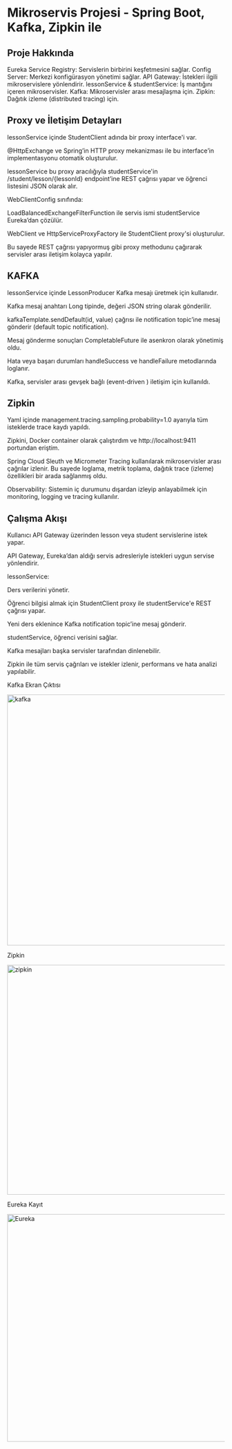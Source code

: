 # Mikroservis Projesi - Spring Boot, Kafka, Zipkin ile

## Proje Hakkında
Eureka Service Registry: Servislerin birbirini keşfetmesini sağlar.
Config Server: Merkezi konfigürasyon yönetimi sağlar.
API Gateway: İstekleri ilgili mikroservislere yönlendirir.
lessonService & studentService: İş mantığını içeren mikroservisler.
Kafka: Mikroservisler arası mesajlaşma için.
Zipkin: Dağıtık izleme (distributed tracing) için.

## Proxy ve İletişim Detayları
lessonService içinde StudentClient adında bir proxy interface'i var.

@HttpExchange ve Spring’in HTTP proxy mekanizması ile bu interface’in implementasyonu otomatik oluşturulur.

lessonService bu proxy aracılığıyla studentService'in /student/lesson/{lessonId} endpoint’ine REST çağrısı yapar ve öğrenci listesini JSON olarak alır.

WebClientConfig sınıfında:

LoadBalancedExchangeFilterFunction ile servis ismi studentService Eureka’dan çözülür.

WebClient ve HttpServiceProxyFactory ile StudentClient proxy'si oluşturulur.

Bu sayede REST çağrısı yapıyormuş gibi proxy methodunu çağırarak servisler arası iletişim kolayca yapılır.
## KAFKA
lessonService içinde LessonProducer Kafka mesajı üretmek için kullanıdır.

Kafka mesaj anahtarı Long tipinde, değeri JSON string olarak gönderilir.

kafkaTemplate.sendDefault(id, value) çağrısı ile notification topic’ine mesaj gönderir (default topic notification).

Mesaj gönderme sonuçları CompletableFuture ile asenkron olarak yönetimiş oldu.

Hata veya başarı durumları handleSuccess ve handleFailure metodlarında loglanır.

Kafka, servisler arası gevşek bağlı (event-driven ) iletişim için kullanıldı. 

## Zipkin
Yaml içinde management.tracing.sampling.probability=1.0 ayarıyla tüm isteklerde trace kaydı yapıldı.

Zipkini, Docker container olarak çalıştırdım ve http://localhost:9411 portundan eriştim.

Spring Cloud Sleuth ve Micrometer Tracing kullanılarak mikroservisler arası çağrılar izlenir.
Bu sayede loglama, metrik toplama, dağıtık trace (izleme) özellikleri bir arada sağlanmış oldu.

Observability: Sistemin iç durumunu dışardan izleyip anlayabilmek için monitoring, logging ve tracing kullanılır.

## Çalışma Akışı 

Kullanıcı API Gateway üzerinden lesson veya student servislerine istek yapar.

API Gateway, Eureka’dan aldığı servis adresleriyle istekleri uygun servise yönlendirir.

lessonService:

Ders verilerini yönetir.

Öğrenci bilgisi almak için StudentClient proxy ile studentService'e REST çağrısı yapar.

Yeni ders eklenince Kafka notification topic’ine mesaj gönderir.

studentService, öğrenci verisini sağlar.

Kafka mesajları başka servisler tarafından dinlenebilir.

Zipkin ile tüm servis çağrıları ve istekler izlenir, performans ve hata analizi yapılabilir.



Kafka Ekran Çıktısı

<img width="950" height="581" alt="kafka" src="https://github.com/user-attachments/assets/03ab55e5-ed12-4b4c-ac03-9ba151414634" />





Zipkin 


<img width="898" height="532" alt="zipkin" src="https://github.com/user-attachments/assets/506a30d9-c1e7-46e3-bced-b6b70444640f" />


Eureka Kayıt

<img width="949" height="527" alt="Eureka" src="https://github.com/user-attachments/assets/6007b5eb-5c58-418f-b2ad-79612f092c0b" />

